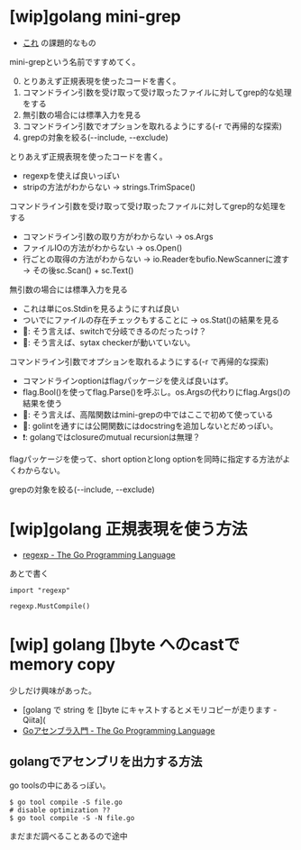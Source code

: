 # [wip]golang mini-grep

- [これ](https://gist.github.com/podhmo/3cd3c1cd8bb1392dafc2eedc07f3cf35) の課題的なもの

mini-grepという名前ですすめてく。

0. とりあえず正規表現を使ったコードを書く。
1. コマンドライン引数を受け取って受け取ったファイルに対してgrep的な処理をする
2. 無引数の場合には標準入力を見る
3. コマンドライン引数でオプションを取れるようにする(-r で再帰的な探索)
4. grepの対象を絞る(--include, --exclude)

とりあえず正規表現を使ったコードを書く。

- regexpを使えば良いっぽい
- stripの方法がわからない -> strings.TrimSpace()

コマンドライン引数を受け取って受け取ったファイルに対してgrep的な処理をする

- コマンドライン引数の取り方がわからない -> os.Args
- ファイルIOの方法がわからない -> os.Open()
- 行ごとの取得の方法がわからない -> io.Readerをbufio.NewScannerに渡す -> その後sc.Scan() + sc.Text()

無引数の場合には標準入力を見る

- これは単にos.Stdinを見るようにすれば良い
- ついでにファイルの存在チェックもすることに -> os.Stat()の結果を見る
- :notebook:: そう言えば、switchで分岐できるのだったっけ？
- :notebook:: そう言えば、sytax checkerが動いていない。

コマンドライン引数でオプションを取れるようにする(-r で再帰的な探索)

- コマンドラインoptionはflagパッケージを使えば良いはず。
- flag.Bool()を使ってflag.Parse()を呼ぶし。os.Argsの代わりにflag.Args()の結果を使う
- :notebook:: そう言えば、高階関数はmini-grepの中ではここで初めて使っている
- :notebook:: golintを通すには公開関数にはdocstringを追加しないとだめっぽい。
- :exclamation:: golangではclosureのmutual recursionは無理？

flagパッケージを使って、short optionとlong optionを同時に指定する方法がよくわからない。

grepの対象を絞る(--include, --exclude)


# [wip]golang 正規表現を使う方法

- [regexp - The Go Programming Language](https://golang.org/pkg/regexp/)

あとで書く

```golang
import "regexp"

regexp.MustCompile()
```

# [wip] golang []byte へのcastでmemory copy

少しだけ興味があった。

- [golang で string を []byte にキャストするとメモリコピーが走ります - Qiita](
- [Goアセンブラ入門 - The Go Programming Language](http://golang-jp.org/doc/asm)


## golangでアセンブリを出力する方法

go toolsの中にあるっぽい。

```golang
$ go tool compile -S file.go
# disable optimization ??
$ go tool compile -S -N file.go
```

まだまだ調べることあるので途中
